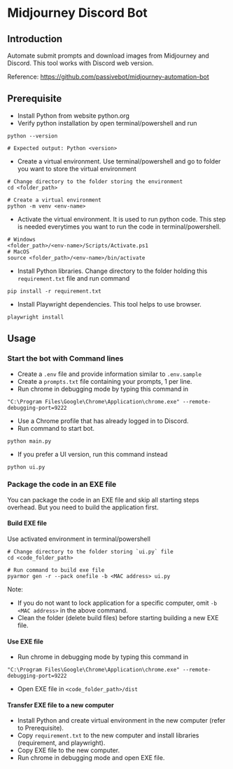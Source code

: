 # Midjourney Discord Bot

## Introduction

Automate submit prompts and download images from Midjourney and Discord.
This tool works with Discord web version.

Reference: https://github.com/passivebot/midjourney-automation-bot

## Prerequisite
- Install Python from website python.org
- Verify python installation by open terminal/powershell and run
```
python --version

# Expected output: Python <version>
```
- Create a virtual environment. Use terminal/powershell and go to folder you want to store the virtual environment
```
# Change directory to the folder storing the environment
cd <folder_path>

# Create a virtual environment
python -m venv <env-name>
```

- Activate the virtual environment. It is used to run python code. This step is needed everytimes you want to run the code in terminal/powershell.
```
# Windows
<folder_path>/<env-name>/Scripts/Activate.ps1
# MacOS
source <folder_path>/<env-name>/bin/activate
```

- Install Python libraries.
Change directory to the folder holding this `requirement.txt` file and run command
```
pip install -r requirement.txt
```

- Install Playwright dependencies. This tool helps to use browser.
```
playwright install
```

## Usage
### Start the bot with Command lines
- Create a `.env` file and provide information similar to `.env.sample`
- Create a `prompts.txt` file containing your prompts, 1 per line.
- Run chrome in debugging mode by typing this command in
```
"C:\Program Files\Google\Chrome\Application\chrome.exe" --remote-debugging-port=9222
```
- Use a Chrome profile that has already logged in to Discord.
- Run command to start bot.
```
python main.py
```

- If you prefer a UI version, run this command instead
```
python ui.py
```

### Package the code in an EXE file
You can package the code in an EXE file and skip all starting steps overhead. But you need to build the application first.

#### Build EXE file
Use activated environment in terminal/powershell
```
# Change directory to the folder storing `ui.py` file
cd <code_folder_path>

# Run command to build exe file
pyarmor gen -r --pack onefile -b <MAC address> ui.py
```

Note:
- If you do not want to lock application for a specific computer, omit `-b <MAC address>` in the above command.
- Clean the folder (delete build files) before starting building a new EXE file.

#### Use EXE file
- Run chrome in debugging mode by typing this command in
```
"C:\Program Files\Google\Chrome\Application\chrome.exe" --remote-debugging-port=9222
```

- Open EXE file in `<code_folder_path>/dist`

#### Transfer EXE file to a new computer
- Install Python and create virtual environment in the new computer (refer to Prerequisite).
- Copy `requirement.txt` to the new computer and install libraries (requirement, and playwright).
- Copy EXE file to the new computer.
- Run chrome in debugging mode and open EXE file.
